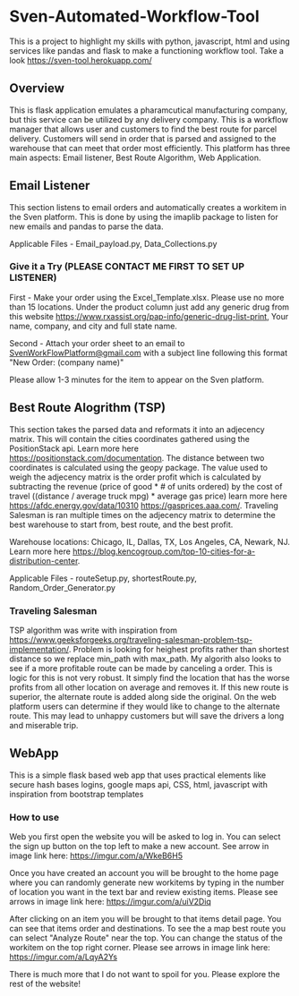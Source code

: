 # Sven-Automated-Workflow-Tool
This is a project to highlight my skills with python, javascript, html and using services like pandas and flask to make a functioning workflow tool. Take a look https://sven-tool.herokuapp.com/

## Overview
This is flask application emulates a pharamcutical manufacturing company, but this service can be utilized by any delivery company. This is a workflow manager that allows user and customers to find the best route for parcel delivery. Customers will send in order that is parsed and assigned to the warehouse that can meet that order most efficiently. This platform has three main aspects: Email listener, Best Route Algorithm, Web Application.

## Email Listener 
This section listens to email orders and automatically creates a workitem in the Sven platform. This is done by using the imaplib package to listen for new emails and pandas to parse the data. 

Applicable Files - Email_payload.py, Data_Collections.py

### Give it a Try (PLEASE CONTACT ME FIRST TO SET UP LISTENER)
First - Make your order using the Excel_Template.xlsx. Please use no more than 15 locations. Under the product column just add any generic drug from this website https://www.rxassist.org/pap-info/generic-drug-list-print, Your name, company, and city and full state name. 

Second - Attach your order sheet to an email to SvenWorkFlowPlatform@gmail.com with a subject line following this format "New Order: (company name)" 

Please allow 1-3 minutes for the item to appear on the Sven platform. 


## Best Route Alogrithm (TSP)

This section takes the parsed data and reformats it into an adjecency matrix. This will contain the cities coordinates gathered using the PositionStack api. Learn more here https://positionstack.com/documentation. The distance between two coordinates is calculated using the geopy package. The value used to weigh the adjecency matrix is the order profit which is calculated by subtracting the revenue (price of good * # of units ordered) by the cost of travel ((distance / average truck mpg) * average gas price) learn more here https://afdc.energy.gov/data/10310 https://gasprices.aaa.com/. Traveling Salesman is ran multiple times on the adjecency matrix to determine the best warehouse to start from, best route, and the best profit.

Warehouse locations: Chicago, IL, Dallas, TX, Los Angeles, CA, Newark, NJ. Learn more here https://blog.kencogroup.com/top-10-cities-for-a-distribution-center.


Applicable Files - routeSetup.py, shortestRoute.py, Random_Order_Generator.py

### Traveling Salesman 

TSP algorithm was write with inspiration from https://www.geeksforgeeks.org/traveling-salesman-problem-tsp-implementation/. Problem is looking for heighest profits rather than shortest distance so we replace min_path with max_path. My algorith also looks to see if a more profitable route can be made by canceling a order. This is logic for this is not very robust. It simply find the location that has the worse profits from all other location on average and removes it. If this new route is superior, the alternate route is added along side the original. On the web platform users can determine if they would like to change to the alternate route. This may lead to unhappy customers but will save the drivers a long and miserable trip. 

## WebApp

This is a simple flask based web app that uses practical elements like secure hash bases logins, google maps api, CSS, html, javascript with inspiration from bootstrap templates

### How to use

Web you first open the website you will be asked to log in. You can select the sign up button on the top left to make a new account. See arrow in image link here: 
https://imgur.com/a/WkeB6H5

Once you have created an account you will be brought to the home page where you can randomly generate new workitems by typing in the number of location you want in the text bar and review existing items. Please see arrows in image link here: https://imgur.com/a/uiV2Diq

After clicking on an item you will be brought to that items detail page. You can see that items order and destinations. To see the a map best route you can select "Analyze Route" near the top. You can change the status of the workitem on the top right corner. Please see arrows in image link here: https://imgur.com/a/LqyA2Ys

There is much more that I do not want to spoil for you. Please explore the rest of the website!
